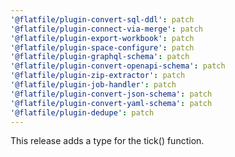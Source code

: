 ```yaml
---
'@flatfile/plugin-convert-sql-ddl': patch
'@flatfile/plugin-connect-via-merge': patch
'@flatfile/plugin-export-workbook': patch
'@flatfile/plugin-space-configure': patch
'@flatfile/plugin-graphql-schema': patch
'@flatfile/plugin-convert-openapi-schema': patch
'@flatfile/plugin-zip-extractor': patch
'@flatfile/plugin-job-handler': patch
'@flatfile/plugin-convert-json-schema': patch
'@flatfile/plugin-convert-yaml-schema': patch
'@flatfile/plugin-dedupe': patch
---
```


This release adds a type for the tick() function.
